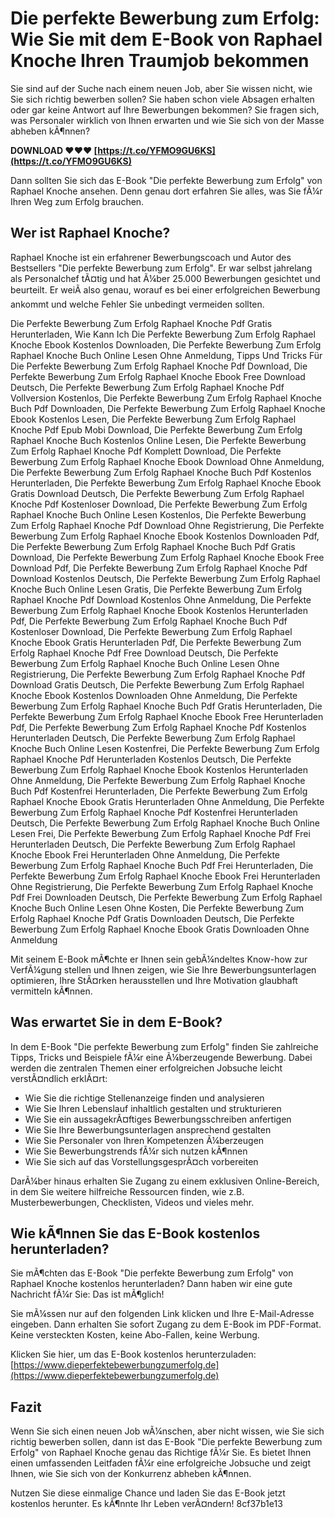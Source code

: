 # Die perfekte Bewerbung zum Erfolg: Wie Sie mit dem E-Book von Raphael Knoche Ihren Traumjob bekommen
  
Sie sind auf der Suche nach einem neuen Job, aber Sie wissen nicht, wie Sie sich richtig bewerben sollen? Sie haben schon viele Absagen erhalten oder gar keine Antwort auf Ihre Bewerbungen bekommen? Sie fragen sich, was Personaler wirklich von Ihnen erwarten und wie Sie sich von der Masse abheben kÃ¶nnen?
 
**DOWNLOAD ❤❤❤ [https://t.co/YFMO9GU6KS](https://t.co/YFMO9GU6KS)**


  
Dann sollten Sie sich das E-Book "Die perfekte Bewerbung zum Erfolg" von Raphael Knoche ansehen. Denn genau dort erfahren Sie alles, was Sie fÃ¼r Ihren Weg zum Erfolg brauchen.
  
## Wer ist Raphael Knoche?
  
Raphael Knoche ist ein erfahrener Bewerbungscoach und Autor des Bestsellers "Die perfekte Bewerbung zum Erfolg". Er war selbst jahrelang als Personalchef tÃ¤tig und hat Ã¼ber 25.000 Bewerbungen gesichtet und beurteilt. Er weiÃ also genau, worauf es bei einer erfolgreichen Bewerbung ankommt und welche Fehler Sie unbedingt vermeiden sollten.
 
Die Perfekte Bewerbung Zum Erfolg Raphael Knoche Pdf Gratis Herunterladen,  Wie Kann Ich Die Perfekte Bewerbung Zum Erfolg Raphael Knoche Ebook Kostenlos Downloaden,  Die Perfekte Bewerbung Zum Erfolg Raphael Knoche Buch Online Lesen Ohne Anmeldung,  Tipps Und Tricks Für Die Perfekte Bewerbung Zum Erfolg Raphael Knoche Pdf Download,  Die Perfekte Bewerbung Zum Erfolg Raphael Knoche Ebook Free Download Deutsch,  Die Perfekte Bewerbung Zum Erfolg Raphael Knoche Pdf Vollversion Kostenlos,  Die Perfekte Bewerbung Zum Erfolg Raphael Knoche Buch Pdf Downloaden,  Die Perfekte Bewerbung Zum Erfolg Raphael Knoche Ebook Kostenlos Lesen,  Die Perfekte Bewerbung Zum Erfolg Raphael Knoche Pdf Epub Mobi Download,  Die Perfekte Bewerbung Zum Erfolg Raphael Knoche Buch Kostenlos Online Lesen,  Die Perfekte Bewerbung Zum Erfolg Raphael Knoche Pdf Komplett Download,  Die Perfekte Bewerbung Zum Erfolg Raphael Knoche Ebook Download Ohne Anmeldung,  Die Perfekte Bewerbung Zum Erfolg Raphael Knoche Buch Pdf Kostenlos Herunterladen,  Die Perfekte Bewerbung Zum Erfolg Raphael Knoche Ebook Gratis Download Deutsch,  Die Perfekte Bewerbung Zum Erfolg Raphael Knoche Pdf Kostenloser Download,  Die Perfekte Bewerbung Zum Erfolg Raphael Knoche Buch Online Lesen Kostenlos,  Die Perfekte Bewerbung Zum Erfolg Raphael Knoche Pdf Download Ohne Registrierung,  Die Perfekte Bewerbung Zum Erfolg Raphael Knoche Ebook Kostenlos Downloaden Pdf,  Die Perfekte Bewerbung Zum Erfolg Raphael Knoche Buch Pdf Gratis Download,  Die Perfekte Bewerbung Zum Erfolg Raphael Knoche Ebook Free Download Pdf,  Die Perfekte Bewerbung Zum Erfolg Raphael Knoche Pdf Download Kostenlos Deutsch,  Die Perfekte Bewerbung Zum Erfolg Raphael Knoche Buch Online Lesen Gratis,  Die Perfekte Bewerbung Zum Erfolg Raphael Knoche Pdf Download Kostenlos Ohne Anmeldung,  Die Perfekte Bewerbung Zum Erfolg Raphael Knoche Ebook Kostenlos Herunterladen Pdf,  Die Perfekte Bewerbung Zum Erfolg Raphael Knoche Buch Pdf Kostenloser Download,  Die Perfekte Bewerbung Zum Erfolg Raphael Knoche Ebook Gratis Herunterladen Pdf,  Die Perfekte Bewerbung Zum Erfolg Raphael Knoche Pdf Free Download Deutsch,  Die Perfekte Bewerbung Zum Erfolg Raphael Knoche Buch Online Lesen Ohne Registrierung,  Die Perfekte Bewerbung Zum Erfolg Raphael Knoche Pdf Download Gratis Deutsch,  Die Perfekte Bewerbung Zum Erfolg Raphael Knoche Ebook Kostenlos Downloaden Ohne Anmeldung,  Die Perfekte Bewerbung Zum Erfolg Raphael Knoche Buch Pdf Gratis Herunterladen,  Die Perfekte Bewerbung Zum Erfolg Raphael Knoche Ebook Free Herunterladen Pdf,  Die Perfekte Bewerbung Zum Erfolg Raphael Knoche Pdf Kostenlos Herunterladen Deutsch,  Die Perfekte Bewerbung Zum Erfolg Raphael Knoche Buch Online Lesen Kostenfrei,  Die Perfekte Bewerbung Zum Erfolg Raphael Knoche Pdf Herunterladen Kostenlos Deutsch,  Die Perfekte Bewerbung Zum Erfolg Raphael Knoche Ebook Kostenlos Herunterladen Ohne Anmeldung,  Die Perfekte Bewerbung Zum Erfolg Raphael Knoche Buch Pdf Kostenfrei Herunterladen,  Die Perfekte Bewerbung Zum Erfolg Raphael Knoche Ebook Gratis Herunterladen Ohne Anmeldung,  Die Perfekte Bewerbung Zum Erfolg Raphael Knoche Pdf Kostenfrei Herunterladen Deutsch,  Die Perfekte Bewerbung Zum Erfolg Raphael Knoche Buch Online Lesen Frei,  Die Perfekte Bewerbung Zum Erfolg Raphael Knoche Pdf Frei Herunterladen Deutsch,  Die Perfekte Bewerbung Zum Erfolg Raphael Knoche Ebook Frei Herunterladen Ohne Anmeldung,  Die Perfekte Bewerbung Zum Erfolg Raphael Knoche Buch Pdf Frei Herunterladen,  Die Perfekte Bewerbung Zum Erfolg Raphael Knoche Ebook Frei Herunterladen Ohne Registrierung,  Die Perfekte Bewerbung Zum Erfolg Raphael Knoche Pdf Frei Downloaden Deutsch,  Die Perfekte Bewerbung Zum Erfolg Raphael Knoche Buch Online Lesen Ohne Kosten,  Die Perfekte Bewerbung Zum Erfolg Raphael Knoche Pdf Gratis Downloaden Deutsch,  Die Perfekte Bewerbung Zum Erfolg Raphael Knoche Ebook Gratis Downloaden Ohne Anmeldung
  
Mit seinem E-Book mÃ¶chte er Ihnen sein gebÃ¼ndeltes Know-how zur VerfÃ¼gung stellen und Ihnen zeigen, wie Sie Ihre Bewerbungsunterlagen optimieren, Ihre StÃ¤rken herausstellen und Ihre Motivation glaubhaft vermitteln kÃ¶nnen.
  
## Was erwartet Sie in dem E-Book?
  
In dem E-Book "Die perfekte Bewerbung zum Erfolg" finden Sie zahlreiche Tipps, Tricks und Beispiele fÃ¼r eine Ã¼berzeugende Bewerbung. Dabei werden die zentralen Themen einer erfolgreichen Jobsuche leicht verstÃ¤ndlich erklÃ¤rt:
  
- Wie Sie die richtige Stellenanzeige finden und analysieren
- Wie Sie Ihren Lebenslauf inhaltlich gestalten und strukturieren
- Wie Sie ein aussagekrÃ¤ftiges Bewerbungsschreiben anfertigen
- Wie Sie Ihre Bewerbungsunterlagen ansprechend gestalten
- Wie Sie Personaler von Ihren Kompetenzen Ã¼berzeugen
- Wie Sie Bewerbungstrends fÃ¼r sich nutzen kÃ¶nnen
- Wie Sie sich auf das VorstellungsgesprÃ¤ch vorbereiten

DarÃ¼ber hinaus erhalten Sie Zugang zu einem exklusiven Online-Bereich, in dem Sie weitere hilfreiche Ressourcen finden, wie z.B. Musterbewerbungen, Checklisten, Videos und vieles mehr.
  
## Wie kÃ¶nnen Sie das E-Book kostenlos herunterladen?
  
Sie mÃ¶chten das E-Book "Die perfekte Bewerbung zum Erfolg" von Raphael Knoche kostenlos herunterladen? Dann haben wir eine gute Nachricht fÃ¼r Sie: Das ist mÃ¶glich!
  
Sie mÃ¼ssen nur auf den folgenden Link klicken und Ihre E-Mail-Adresse eingeben. Dann erhalten Sie sofort Zugang zu dem E-Book im PDF-Format. Keine versteckten Kosten, keine Abo-Fallen, keine Werbung.
  
Klicken Sie hier, um das E-Book kostenlos herunterzuladen: [https://www.dieperfektebewerbungzumerfolg.de](https://www.dieperfektebewerbungzumerfolg.de)
  
## Fazit
  
Wenn Sie sich einen neuen Job wÃ¼nschen, aber nicht wissen, wie Sie sich richtig bewerben sollen, dann ist das E-Book "Die perfekte Bewerbung zum Erfolg" von Raphael Knoche genau das Richtige fÃ¼r Sie. Es bietet Ihnen einen umfassenden Leitfaden fÃ¼r eine erfolgreiche Jobsuche und zeigt Ihnen, wie Sie sich von der Konkurrenz abheben kÃ¶nnen.
  
Nutzen Sie diese einmalige Chance und laden Sie das E-Book jetzt kostenlos herunter. Es kÃ¶nnte Ihr Leben verÃ¤ndern!
 8cf37b1e13
 
